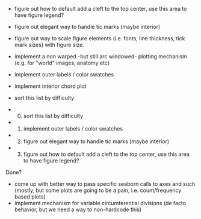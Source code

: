 - figure out how to default add a cleft to the top center, use this area to have figure legend?
- figure out elegant way to handle tic marks  (maybe interior)
- figure out way to scale figure elements (i.e. fonts, line thickness, tick mark sizes) with figure size.

- implement a non warped -but still arc windowed- plotting mechanism (e.g. for "world" images, anatomy etc)
- implement outer labels / color swatches
- implement interior chord plot

- sort this list by difficulty

- 0. sort this list by difficulty
- 1. implement outer labels / color swatches
- 2. figure out elegant way to handle tic marks  (maybe interior)
- 3. figure out how to default add a cleft to the top center, use this area to have figure legend?



Done?
- come up with better way to pass specific seaborn calls to axes and such (mostly, but some plots are going to be a pain, i.e. count/frequency based plots)
- implement mechanism for variable circumferential divisions (de facto behavior, but we need a way to non-hardcode this)

